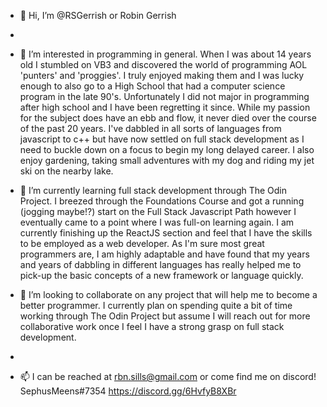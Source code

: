 - 👋 Hi, I’m @RSGerrish or Robin Gerrish
- 
- 👀 I’m interested in programming in general. When I was about 14 years old I stumbled on VB3 and discovered the world of programming AOL 'punters' and 'proggies'. I truly enjoyed making them and I was lucky enough to also go to a High School that had a computer science program in the late 90's. Unfortunately I did not major in programming after high school and I have been regretting it since. While my passion for the subject does have an ebb and flow, it never died over the course of the past 20 years. I've dabbled in all sorts of languages from javascript to c++ but have now settled on full stack development as I need to buckle down on a focus to begin my long delayed career. I also enjoy gardening, taking small adventures with my dog and riding my jet ski on the nearby lake.

- 🌱 I’m currently learning full stack development through The Odin Project. I breezed through the Foundations Course and got a running (jogging maybe!?) start on the Full Stack Javascript Path however I eventually came to a point where I was full-on learning again. I am currently finishing up the ReactJS section and feel that I have the skills to be employed as a web developer. As I'm sure most great programmers are, I am highly adaptable and have found that my years and years of dabbling in different languages has really helped me to pick-up the basic concepts of a new framework or language quickly.

- 💞️ I’m looking to collaborate on any project that will help me to become a better programmer. I currently plan on spending quite a bit of time working through The Odin Project but assume I will reach out for more collaborative work once I feel I have a strong grasp on full stack development.
- 
- 📫 I can be reached at rbn.sills@gmail.com or come find me on discord! SephusMeens#7354 https://discord.gg/6HvfyB8XBr

<!---
RSGerrish/RSGerrish is a ✨ special ✨ repository because its `README.md` (this file) appears on your GitHub profile.
You can click the Preview link to take a look at your changes.
--->
